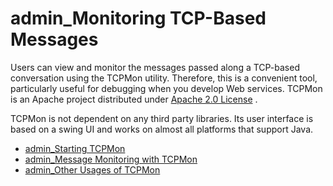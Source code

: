 # admin\_Monitoring TCP-Based Messages

Users can view and monitor the messages passed along a TCP-based conversation using the TCPMon utility. Therefore, this is a convenient tool, particularly useful for debugging when you develop Web services. TCPMon is an Apache project distributed under [Apache 2.0 License](http://www.apache.org/licenses/LICENSE-2.0.html) .

TCPMon is not dependent on any third party libraries. Its user interface is based on a swing UI and works on almost all platforms that support Java.

-   [admin\_Starting TCPMon](_admin_Starting_TCPMon_)
-   [admin\_Message Monitoring with TCPMon](_admin_Message_Monitoring_with_TCPMon_)
-   [admin\_Other Usages of TCPMon](_admin_Other_Usages_of_TCPMon_)

